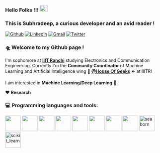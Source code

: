 ### Hello Folks !!! <img src="https://raw.githubusercontent.com/MartinHeinz/MartinHeinz/master/wave.gif" width="25" height="21" />
### This is Subhradeep, a curious developer and an avid reader !

[![Github](https://img.shields.io/badge/GitHub-100000?style=for-the-badge&logo=github&logoColor=white)](https://github.com/subhradeep25-gan)
[![Linkedin](https://img.shields.io/badge/LinkedIn-0077B5?style=for-the-badge&logo=linkedin&logoColor=white)](https://www.linkedin.com/in/subhradeep-raut-3b7974218/)
[![Gmail](https://img.shields.io/badge/Gmail-D14836?style=for-the-badge&logo=gmail&logoColor=white)](mailto:subhradeep.21ug2060@iiitranchi.ac.in)
[![Twitter](https://img.shields.io/badge/Twitter-1DA1F2?style=for-the-badge&logo=twitter&logoColor=white)](https://twitter.com/RautSubhradeep)


### 🛸 Welcome to my Github page !    
I'm sophomore at [**IIIT Ranchi**](https://github.com/iiitranchi) studying Electronics and Communication Engineering. Currently I'm the **Community Coordinator** of Machine Learning and Artificial Intelligence wing 🤠 [**@House Of Geeks**](https://github.com/houseofgeeks) ⏩ at IIITR!

I am interested in **Machine Learning/Deep Learning** 🤖. 

❤️ **Research**

### :computer: Programming languages and tools: 
<p>
<img src="https://cdn.jsdelivr.net/gh/devicons/devicon/icons/python/python-original.svg" height= 50 rem />          
<img src="https://cdn.jsdelivr.net/gh/devicons/devicon/icons/c/c-original.svg" height= 50 rem/>   
<img src="https://cdn.jsdelivr.net/gh/devicons/devicon/icons/cplusplus/cplusplus-original.svg" height=50 rem/>           
<img src="https://cdn.jsdelivr.net/gh/devicons/devicon/icons/jupyter/jupyter-original-wordmark.svg" height= 50 rem/>
<img src="https://cdn.jsdelivr.net/gh/devicons/devicon/icons/numpy/numpy-original.svg" height= 50 rem/>                                
<img src="https://cdn.jsdelivr.net/gh/devicons/devicon/icons/pandas/pandas-original.svg" height= 50 rem/>          
<img src="https://upload.wikimedia.org/wikipedia/commons/thumb/8/84/Matplotlib_icon.svg/1024px-Matplotlib_icon.svg.png" height= 50 rem/>
<img src="https://cdn.jsdelivr.net/gh/devicons/devicon/icons/tensorflow/tensorflow-original.svg" height= 50 rem/>  
<img src="https://seaborn.pydata.org/_images/logo-mark-lightbg.svg" alt="seaborn" height="50" rem/>
<img src="https://upload.wikimedia.org/wikipedia/commons/0/05/Scikit_learn_logo_small.svg" alt="scikit_learn" height="50" rem/>
</p>
